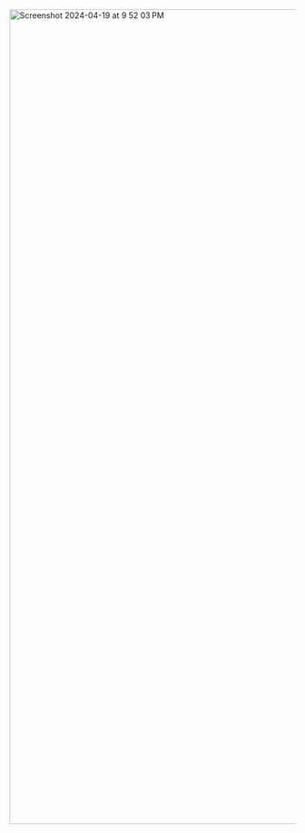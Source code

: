 <img width="1435" alt="Screenshot 2024-04-19 at 9 52 03 PM" src="https://github.com/HasuHasmath/wheather-app-react/assets/111632373/e38a4fd7-7d25-4732-bf0d-e05b39f1244b">
